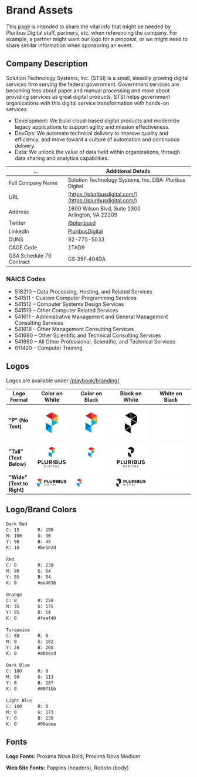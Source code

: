 # Brand Assets

This page is intended to share the vital info that might be needed by Pluribus Digital staff, partners, etc. when referencing the company. For example, a partner might want our logo for a proposal, or we might need to share similar information when sponsoring an event.

## Company Description

Solution Technology Systems, Inc. (STSI) is a small, steadily growing digital services firm serving the federal government. Government services are becoming less about paper and manual processing and more about providing services as great digital products. STSI helps government organizations with this digital service transformation with hands-on services.

* Development: We build cloud-based digital products and modernize legacy applications to support agility and mission effectiveness.
* DevOps: We automate technical delivery to improve quality and efficiency, and move toward a culture of automation and continuous delivery.
* Data: We unlock the value of data held within organizations, through data sharing and analytics capabilities.

... | Additional Details
------- | -----
Full Company Name | Solution Technology Systems, Inc. DBA: Pluribus Digital
URL | [https://pluribusdigital.com/](https://pluribusdigital.com/)
Address | 1600 Wilson Blvd, Suite 1300 <br /> Arlington, VA 22209
Twitter | [@pluribusd](https://twitter.com/pluribusd)
LinkedIn | [PluribusDigital](https://www.linkedin.com/company/PluribusDigital/)
DUNS | 92-775-5033
CAGE Code | 1TAD9
GSA Schedule 70 Contract | GS‐35F‐404DA

### NAICS Codes

* 518210 – Data Processing, Hosting, and Related Services
* 541511 – Custom Computer Programming Services
* 541512 – Computer Systems Design Services
* 541519 – Other Computer Related Services
* 541611 – Administrative Management and General Management Consulting Services
* 541618 – Other Management Consulting Services
* 541690 – Other Scientific and Technical Consulting Services
* 541990 – All Other Professional, Scientific, and Technical Services
* 611420 – Computer Training

## Logos

Logos are available under [/playbook/branding/](/)

| Logo Format | Color on White | Color on Black | Black on White | White on Black |
| --- | --- | --- | --- | --- |
| **"P" (No Text)** | ![Color P Logo](pluribus-logo-notext-color-on-white.svg) | ![Color P Logo](pluribus-logo-notext-color-on-white.svg) | ![1 color black-only P logo](pluribus-logo-notext-black-on-white.svg) | ![1 color white-only P logo](pluribus-logo-notext-white-on-black.svg) |
| **"Tall" (Text Below)** | ![Color Pluribus Digital vertical logo, black text](pluribus-logo-tall-color-on-white.svg) | ![Color Pluribus Digital vertical logo, white text](pluribus-logo-tall-color-on-black.svg) | ![1 color black-only Pluribus Digital vertical logo with text](pluribus-logo-tall-black-on-white.svg) | ![1 color white-only vertical logo with text](pluribus-logo-tall-white-on-black.svg) |
| **"Wide" (Text to Right)** | ![Color Pluribus Digital wide logo, black text](pluribus-logo-wide-color-on-white.svg) | ![Color Pluribus Digital wide logo, white text](pluribus-logo-wide-color-on-black.svg) | ![1 color black-only Pluribus Digital wide logo with text](pluribus-logo-wide-black-on-white.svg) | ![1 color white-only P logo](pluribus-logo-wide-white-on-black.svg) |


## Logo/Brand Colors

```
Dark Red
C: 15		R: 190
M: 100		G: 30
Y: 90		B: 45
K: 10		#be1e2d

Red
C: 0		R: 238
M: 90		G: 64
Y: 85		B: 54
K: 0		#ee4036

Orange
C: 0		R: 250
M: 35		G: 175
Y: 85		B: 64
K: 0		#faaf40

Turquoise
C: 80		R: 0
M: 0		G: 182
Y: 20		B: 205
K: 0		#00b6cd	

Dark Blue
C: 100		R: 0
M: 50		G: 113
Y: 0		B: 187
K: 0		#0071bb

Light Blue
C: 100		R: 0
M: 0		G: 173
Y: 0		B: 238
K: 0		#00adee
```

## Fonts

**Logo Fonts:** Proxima Nova Bold, Proxima Nova Medium

**Web Site Fonts:** Poppins (headers), Roboto (body)

